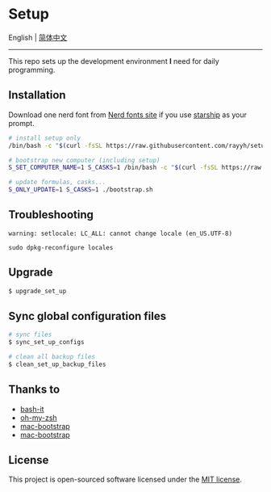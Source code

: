 # Setup

English | [简体中文](README_zh_CN.md)

---

This repo sets up the development environment **I** need for daily programming.

## Installation

Download one nerd font from [Nerd fonts site](https://www.nerdfonts.com/) if you use [starship](https://starship.rs/) as your prompt.

```bash
# install setup only
/bin/bash -c "$(curl -fsSL https://raw.githubusercontent.com/rayyh/setup/master/install.sh)"

# bootstrap new computer (including setup)
S_SET_COMPUTER_NAME=1 S_CASKS=1 /bin/bash -c "$(curl -fsSL https://raw.githubusercontent.com/rayyh/setup/master/bootstrap.sh)"

# update formulas, casks...
S_ONLY_UPDATE=1 S_CASKS=1 ./bootstrap.sh
```

## Troubleshooting

```
warning: setlocale: LC_ALL: cannot change locale (en_US.UTF-8)
```

```shell
sudo dpkg-reconfigure locales
```

## Upgrade

```bash
$ upgrade_set_up
```

## Sync global configuration files

```bash
# sync files
$ sync_set_up_configs

# clean all backup files
$ clean_set_up_backup_files
```

## Thanks to

* [bash-it](https://github.com/Bash-it/bash-it)
* [oh-my-zsh](https://github.com/ohmyzsh/ohmyzsh)
* [mac-bootstrap](https://github.com/joshukraine/mac-bootstrap)
* [mac-bootstrap](https://github.com/deild/mac-bootstrap)

## License

This project is open-sourced software licensed under the [MIT license](LICENSE).
